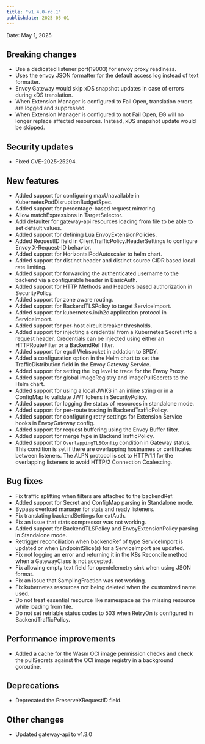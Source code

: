 ```yaml
---
title: "v1.4.0-rc.1"
publishdate: 2025-05-01
---
```


Date: May 1, 2025

## Breaking changes

- Use a dedicated listener port(19003) for envoy proxy readiness.
- Uses the envoy JSON formatter for the default access log instead of text formatter.
- Envoy Gateway would skip xDS snapshot updates in case of errors during xDS translation.
- When Extension Manager is configured to Fail Open, translation errors are logged and suppressed.
- When Extension Manager is configured to not Fail Open, EG will no longer replace affected resources. Instead, xDS snapshot update would be skipped.

## Security updates

- Fixed CVE-2025-25294.

## New features

- Added support for configuring maxUnavailable in KubernetesPodDisruptionBudgetSpec.
- Added support for percentage-based request mirroring.
- Allow matchExpressions in TargetSelector.
- Add defaulter for gateway-api resources loading from file to be able to set default values.
- Added support for defining Lua EnvoyExtensionPolicies.
- Added RequestID field in ClientTrafficPolicy.HeaderSettings to configure Envoy X-Request-ID behavior.
- Added support for HorizontalPodAutoscaler to helm chart.
- Added support for distinct header and distinct source CIDR based local rate limiting.
- Added support for forwarding the authenticated username to the backend via a configurable header in BasicAuth.
- Added support for HTTP Methods and Headers based authorization in SecurityPolicy.
- Added support for zone aware routing.
- Added support for BackendTLSPolicy to target ServiceImport.
- Added support for kubernetes.io/h2c application protocol in ServiceImport.
- Added support for per-host circuit breaker thresholds.
- Added support for injecting a credential from a Kubernetes Secret into a request header. Credentials can be injected using either an HTTPRouteFilter or a BackendRef filter.
- Added support for egctl Websocket in addation to SPDY.
- Added a configuration option in the Helm chart to set the TrafficDistribution field in the Envoy Gateway Service.
- Added support for setting the log level to trace for the Envoy Proxy.
- Added support for global imageRegistry and imagePullSecrets to the Helm chart.
- Added support for using a local JWKS in an inline string or in a ConfigMap to validate JWT tokens in SecurityPolicy.
- Added support for logging the status of resources in standalone mode.
- Added support for per-route tracing in BackendTrafficPolicy.
- Added support for configuring retry settings for Extension Service hooks in EnvoyGateway config.
- Added support for request buffering using the Envoy Buffer filter.
- Added support for merge type in BackendTrafficPolicy.
- Added support for `OverlappingTLSConfig` condition in Gateway status. This condition is set if there are overlapping hostnames or certificates between listeners. The ALPN protocol is set to HTTP/1.1 for the overlapping listeners to avoid HTTP/2 Connection Coalescing.

## Bug fixes

- Fix traffic splitting when filters are attached to the backendRef.
- Added support for Secret and ConfigMap parsing in Standalone mode.
- Bypass overload manager for stats and ready listeners.
- Fix translating backendSettings for extAuth.
- Fix an issue that stats compressor was not working.
- Added support for BackendTLSPolicy and EnvoyExtensionPolicy parsing in Standalone mode.
- Retrigger reconciliation when backendRef of type ServiceImport is updated or when EndpointSlice(s) for a ServiceImport are updated.
- Fix not logging an error and returning it in the K8s Reconcile method when a GatewayClass is not accepted.
- Fix allowing empty text field for opentelemetry sink when using JSON format.
- Fix an issue that SamplingFraction was not working.
- Fix kubernetes resources not being deleted when the customized name used.
- Do not treat essential resource like namespace as the missing resource while loading from file.
- Do not set retriable status codes to 503 when RetryOn is configured in BackendTrafficPolicy.

## Performance improvements

- Added a cache for the Wasm OCI image permission checks and check the pullSecrets against the OCI image registry in
  a background goroutine.

## Deprecations

- Deprecated the PreserveXRequestID field.

## Other changes

- Updated gateway-api to v1.3.0
